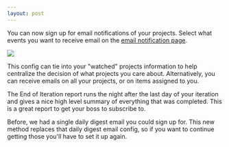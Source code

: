 ```yaml
---
layout: post
---
```




You can now sign up for email notifications of your projects.  Select what events you want to receive email on the [email notification page](http://www.scrumdo.com/email/email_config).

![](https://scrumdo-cdn.s3.amazonaws.com/blog_posts/emailsettings-1.png)

This config can tie into your "watched" projects information to help centralize the decision of what projects you care about.  Alternatively, you can receive emails on all your projects, or on items assigned to you.

The End of Iteration report runs the night after the last day of your iteration and gives a nice high level summary of everything that was completed.  This is a great report to get your boss to subscribe to.

Before, we had a single daily digest email you could sign up for.  This new method replaces that daily digest email config, so if you want to continue getting those you'll have to set it up again.